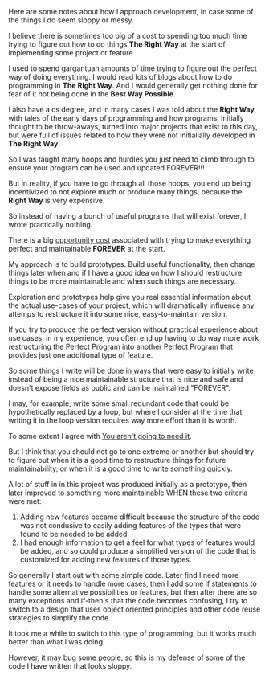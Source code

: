 Here are some notes about how I approach development, in case some of the things I do seem sloppy or messy.

I believe there is sometimes too big of a cost to spending too much time trying to figure out how to do things **The Right Way** at the start of implementing some project or feature.

I used to spend gargantuan amounts of time trying to figure out the perfect way of doing everything. I would read lots of blogs about how to do programming in **The Right Way**. And I would generally get nothing done for fear of it not being done in the **Best Way Possible**.

I also have a cs degree, and in many cases I was told about the **Right Way**, with tales of the early days of programming and how programs, initially thought to be throw-aways, turned into major projects that exist to this day, but were full of issues related to how they were not initialially developed in **The Right Way**.

So I was taught many hoops and hurdles you just need to climb through to ensure your program can be used and updated FOREVER!!!

But in reality, if you have to go through all those hoops, you end up being incentivized to not explore much or produce many things, because the **Right Way** is very expensive.

So instead of having a bunch of useful programs that will exist forever, I wrote practically nothing.

There is a big [opportunity cost](https://en.wikipedia.org/wiki/Opportunity_cost) associated with trying to make everything perfect and maintainable **FOREVER** at the start.

My approach is to build prototypes. Build useful functionality, then change things later when and if I have a good idea on how I should restructure things to be more maintainable and when such things are necessary.

Exploration and prototypes help give you real essential information about the actual use-cases of your project, which will dramatically influence any attemps to restructure it into some nice, easy-to-maintain version.

If you try to produce the perfect version without practical experience about use cases, in my experience, you often end up having to do way more work restructuring the Perfect Program into another Perfect Program that provides just one additional type of feature.

So some things I write will be done in ways that were easy to initially write instead of being a nice maintainable structure that is nice and safe and doesn't expose fields as public and can be maintained "FOREVER".

I may, for example, write some small redundant code that could be hypothetically replaced by a loop, but where I consider at the time that writing it in the loop version requires way more effort than it is worth.

To some extent I agree with [You aren't going to need it](https://www.martinfowler.com/bliki/Yagni.html).

But I think that you should not go to one extreme or another but should try to figure out when it is a good time to restructure things for future maintainability, or when it is a good time to write something quickly.

A lot of stuff in in this project was produced initially as a prototype, then later improved to something more maintainable WHEN these two criteria were met:

1. Adding new features became difficult because the structure of the code was not condusive to easily adding features of the types that were found to be needed to be added.
1. I had enough information to get a feel for what types of features would be added, and so could produce a simplified version of the code that is customized for adding new features of those types.

So generally I start out with some simple code. Later find I need more features or it needs to handle more cases, then I add some if statements to handle some alternative possibilities or features, but then after there are so many exceptions and if-then's that the code becomes confusing, I try to switch to a design that uses object oriented principles and other code reuse strategies to simplify the code.

It took me a while to switch to this type of programming, but it works much better than what I was doing.

However, it may bug some people, so this is my defense of some of the code I have written that looks sloppy.
